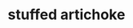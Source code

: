 ---
id: 5aa9201470931f0014f377f8
servings: 2
notes: 'this needs to steam longer than instructions say'
directions: 'fill a steamer pot with a few inches of water
 and place a steamer basket on top. cover the pot and bring the water to a boil. turn the heat to low and let it simmer.
use a chefs knife to cut off about 1-inch from the top of each artichoke
 and enough off of the bottom to form a nice base. remove any especially tough outer leaves and discard them. then use kitchen scissors to cut off the sharp tips of the leaves.
using your hands
 carefully pull the leaves away from the middle of the artichoke -- just enough so that you can see down to the choke. now use a spoon to reach down and gently scrape away and discard all of the fuzz
 to reveal a clean heart. (see below image.) drizzle about 1 tablespoon of the lemon juice over each one.
place the artichokes
 stem-end up
 in the steamer basket
 cover
 and steam until they are almost as tender as you like them
 about 20 minutes. (theyll finish cooking in the oven.) check for doneness by pulling off an outer leaf — it should come off fairly easily. set them aside to cool.
while the artichokes are steaming
 preheat the oven to 375 degrees f.
melt the butter in a large sauté pan over low-medium heat. let it simmer until it begins to brown
 about 3 minutes. add the shallots and garlic and cook until soft
 about 3 minutes. pour in about ⅓ cup of lemon juice and the wine. stir and let this simmer on low heat for about 4 minutes. add the bread crumbs and parsley
 stir to blend and remove from the heat. season to taste with salt and pepper (heres how)
 and set aside to cool.
place the artichokes
 sitting on their bases
 in a baking dish.
use a spoon and/or your hands to carefully fill the center of each artichoke with the stuffing -- fill it to maximum capacity! then fill all of the spaces between the leaves as much as possible. sprinkle the top of each one with about half of the parmesan.
place the stuffed artichokes in the preheated 375 degree f oven and bake until the breadcrumbs are golden and the cheese has melted
 15 to 20 minutes.
you can serve them whole as an entrée
 or slice them in half for an appetizer.'
ingredients: '2 (approximately 1-pound artichokes washed and dried (lyons if possible)
juice of 3 lemons divided (about ½ cup)
1/2 cup plus 3 tablespoons unsalted butter
6 tablespoons shallots finely chopped
3 tablespoons garlic minced
⅓ cup dry white wine
4 cups fresh breadcrumbs
¼ cup italian parsley finely chopped
1 tablespoon parmesan cheese finely grated
sea salt and freshly ground black pepper'
rating: 0
ease: time consuming

category: side dish
href: 'https://cookingontheweekends.com/2014/05/the-ultimate-stuffed-artichoke-recipe/'
totalTime: 1 hour 45 min
cookTime: 1 hour
prepTime: 45 min
title: stuffed artichoke
path: /stuffed-artichoke
---